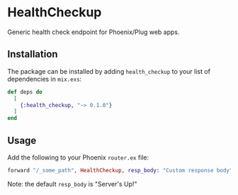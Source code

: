 # HealthCheckup

Generic health check endpoint for Phoenix/Plug web apps.

## Installation

The package can be installed by adding `health_checkup` to your list of dependencies in `mix.exs`:

```elixir
def deps do
  [
    {:health_checkup, "~> 0.1.0"}
  ]
end
```

## Usage

Add the following to your Phoenix `router.ex` file:

```elixir
forward "/_some_path", HealthCheckup, resp_body: "Custom response body"`
```

Note: the default `resp_body` is "Server's Up!"
